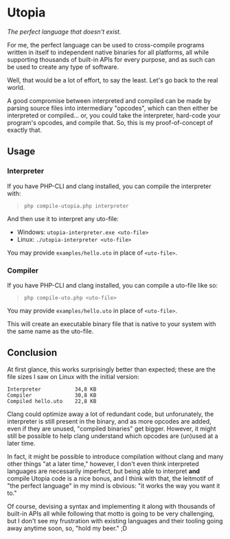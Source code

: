 # Utopia

*The perfect language that doesn't exist.*

For me, the perfect language can be used to cross-compile programs written in itself to independent native binaries for all platforms, all while supporting thousands of built-in APIs for every purpose, and as such can be used to create any type of software.

Well, that would be a lot of effort, to say the least. Let's go back to the real world.

A good compromise between interpreted and compiled can be made by parsing source files into intermediary "opcodes", which can then either be interpreted or compiled... or, you could take the interpreter, hard-code your program's opcodes, and compile that. So, this is my proof-of-concept of exactly that.

## Usage

### Interpreter

If you have PHP-CLI and clang installed, you can compile the interpreter with:

> `php compile-utopia.php interpreter`

And then use it to interpret any uto-file:

- Windows: `utopia-interpreter.exe <uto-file>`
- Linux: `./utopia-interpreter <uto-file>`

You may provide `examples/hello.uto` in place of `<uto-file>`.

### Compiler

If you have PHP-CLI and clang installed, you can compile a uto-file like so:

> `php compile-uto.php <uto-file>`

You may provide `examples/hello.uto` in place of `<uto-file>`.

This will create an executable binary file that is native to your system with the same name as the uto-file.

## Conclusion

At first glance, this works surprisingly better than expected; these are the file sizes I saw on Linux with the initial version:

```
Interpreter           34,8 KB
Compiler              30,8 KB
Compiled hello.uto    22,8 KB
```

Clang could optimize away a lot of redundant code, but unforunately, the interpreter is still present in the binary, and as more opcodes are added, even if they are unused, "compiled binaries" get bigger. However, it might still be possible to help clang understand which opcodes are (un)used at a later time.

In fact, it might be possible to introduce compilation without clang and many other things "at a later time," however, I don't even think interpreted languages are necessarily imperfect, but being able to interpret **and** compile Utopia code is a nice bonus, and I think with that, the leitmotif of "the perfect language" in my mind is obvious: "it works the way you want it to."

Of course, devising a syntax and implementing it along with thousands of built-in APIs all while following that motto is going to be very challenging, but I don't see my frustration with existing languages and their tooling going away anytime soon, so, "hold my beer." ;D
